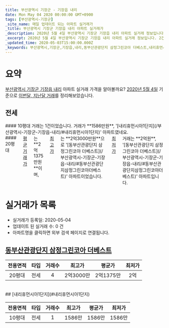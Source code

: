 ```yaml
---
title: 부산광역시 기장군 - 기장읍 내리
date: Mon May 04 2020 00:00:00 GMT+0900
tags: [부산광역시-기장군]
_site_name: 매일 업데이트 되는 아파트 실거래가
_title: 부산광역시 기장군 기장읍 내리 아파트 실거래가
_description: 2020년 5월 4일 부산광역시 기장군 기장읍 내리 아파트 실거래 정보입니다. 2건 아파트 정보가 있습니다.
_excerpt: 2020년 5월 4일 부산광역시 기장군 기장읍 내리 아파트 실거래 정보입니다. 2건 아파트 정보가 있습니다.
_updated_time: 2020-05-03T15:00:00.000Z
_keywords: 부산광역시,기장군,기장읍,내리,동부산관광단지 삼정그린코아 더베스트,내리휴먼시아1단지
---
```





# 요약
<ins>부산광역시 기장군 기장읍 내리</ins> 아파트 실거래 가격을 알아볼까요? <ins>2020년 5월 4일</ins> 기준으로 <ins>이번달, 지난달 거래</ins>를 정리해보았습니다.

## 전세
<div class="container">
<div class="six columns" markdown="1">
#### 10평대
거래는 1건이었습니다. 거래가 **1586만원**, '[내리휴먼시아1단지](/부산광역시-기장군-기장읍-내리/#내리휴먼시아1단지)' 아파트였네요.
</div>
<div class="six columns" markdown="1">
#### 20평대
<ins>평균 거래가</ins>는 **2억1375만원**이며, <ins>최고가</ins>는 **2억3000만원**으로 '[동부산관광단지 삼정그린코아 더베스트](/부산광역시-기장군-기장읍-내리/#동부산관광단지삼정그린코아더베스트)' 아파트이었습니다. <ins>최저가</ins> 거래는 **2억원**, '[동부산관광단지 삼정그린코아 더베스트](/부산광역시-기장군-기장읍-내리/#동부산관광단지삼정그린코아더베스트)' 아파트입니다.
</div>
</div>



# 실거래가 목록
- 실거래가 등록일: 2020-05-04
- 업데이트 된 실거래 수: 0 건
- 아파트명을 클릭하면 외부 검색 페이지로 연결됩니다.

## [동부산관광단지 삼정그린코아 더베스트](#동부산관광단지삼정그린코아더베스트)

|전용면적|타입|거래수|최고가|평균가|최저가|
|:---:|:---:|:---:|:---:|:---:|:---:|
|20평대|<span class="deal-type-2">전세</span>|4|2억3000만|2억1375만|2억|

<br/>
## [내리휴먼시아1단지](#내리휴먼시아1단지)

|전용면적|타입|거래수|최고가|평균가|최저가|
|:---:|:---:|:---:|:---:|:---:|:---:|
|10평대|<span class="deal-type-2">전세</span>|1|1586만|1586만|1586만|

<br/>



